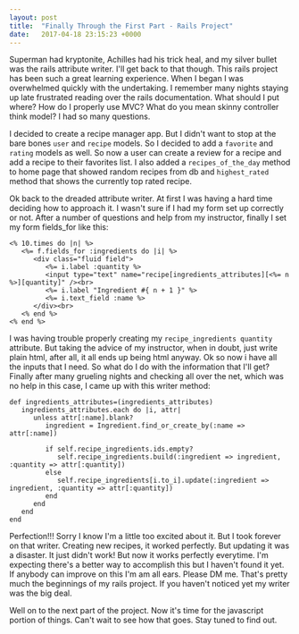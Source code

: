 ```yaml
---
layout: post
title:  "Finally Through the First Part - Rails Project"
date:   2017-04-18 23:15:23 +0000
---
```


Superman had kryptonite, Achilles had his trick heal, and my silver bullet was the rails attribute writer. I'll get back to that though. This rails project has been such a great learning experience. When I began I was overwhelmed quickly with the undertaking. I remember many nights staying up late frustrated reading over the rails documentation. What should I put where? How do I properly use MVC? What do you mean skinny controller think model? I had so many questions.

I decided to create a recipe manager app. But I didn't want to stop at the bare bones `user` and `recipe` models. So I decided to add a `favorite` and `rating` models  as well. So now a user can create a review for a recipe and add a recipe to their favorites list. I also added a `recipes_of_the_day` method to home page that showed random recipes from db and `highest_rated` method that shows the currently top rated recipe. 

Ok back to the dreaded attribute writer. At first I was having a hard time deciding how to approach it. I wasn't sure if I had my form set up correctly or not. After a number of questions and help from my instructor, finally I set my form fields_for like this:
```
<% 10.times do |n| %>
   <%= f.fields_for :ingredients do |i| %>
      <div class="fluid field">
         <%= i.label :quantity %>
         <input type="text" name="recipe[ingredients_attributes][<%= n %>][quantity]" /><br>
         <%= i.label "Ingredient #{ n + 1 }" %>
         <%= i.text_field :name %>
      </div><br>
   <% end %>
<% end %>
```
I was having trouble properly creating my `recipe_ingredients quantity` attribute. But taking the advice of my instructor, when in doubt, just write plain html, after all, it all ends up being html anyway. Ok so now i have all the inputs that I need. So what do I do with the information that I'll get? Finally after many grueling nights and checking all over the net, which was no help in this case, I came up with this writer method:
```
def ingredients_attributes=(ingredients_attributes)
   ingredients_attributes.each do |i, attr|
      unless attr[:name].blank?
         ingredient = Ingredient.find_or_create_by(:name => attr[:name])

         if self.recipe_ingredients.ids.empty?
            self.recipe_ingredients.build(:ingredient => ingredient, :quantity => attr[:quantity])
         else
            self.recipe_ingredients[i.to_i].update(:ingredient => ingredient, :quantity => attr[:quantity])
         end
      end
   end
end
```
Perfection!!! Sorry I know I'm a little too excited about it. But I took forever on that writer. Creating new recipes, it worked perfectly. But updating it was a disaster. It just didn't work! But now it works perfectly everytime. I'm expecting there's a better way to accomplish this but I haven't found it yet. If anybody can improve on this I'm am all ears. Please DM me. That's pretty much the beginnings of my rails project. If you haven't noticed yet my writer was the big deal.

Well on to the next part of the project. Now it's time for the javascript portion of things. Can't wait to see how that goes. Stay tuned to find out.


